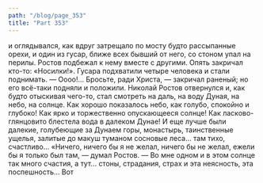 ```yaml
---
path: "/blog/page_353"
title: "Part 353"
---
```


 и оглядывался, как вдруг затрещало по мосту будто рассыпанные орехи, и один из гусар, ближе всех бывший от него, со стоном упал на перилы. Ростов подбежал к нему вместе с другими. Опять закричал кто-то: «Носилки!». Гусара подхватили четыре человека и стали поднимать.
— Оооо!... Бросьте, ради Христа, — закричал раненый; но его всё-таки подняли и положили.
Николай Ростов отвернулся и, как будто отыскивая чего-то, стал смотреть на даль, на воду Дуная, на небо, на солнце. Как хорошо показалось небо, как голубо, спокойно и глубоко! Как ярко и торжественно опускающееся солнце! Как ласково-глянцовито блестела вода в далеком Дунае! И еще лучше были далекие, голубеющие за Дунаем горы, монастырь, таинственные ущелья, залитые до макуш туманом сосновые леса... там тихо, счастливо... «Ничего, ничего бы я не желал, ничего бы не желал, ежели бы я только был там, — думал Ростов. — Во мне одном и в этом солнце так много счастия, а тут... стоны, страдания, страх и эта неясность, эта поспешность... Вот 
